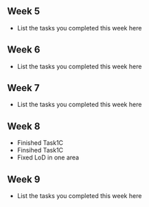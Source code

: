 ## Week 5

- List the tasks you completed this week here

## Week 6

- List the tasks you completed this week here

## Week 7

- List the tasks you completed this week here

## Week 8

- Finished Task1C
- Finsihed Task1C
- Fixed LoD in one area

## Week 9

- List the tasks you completed this week here
